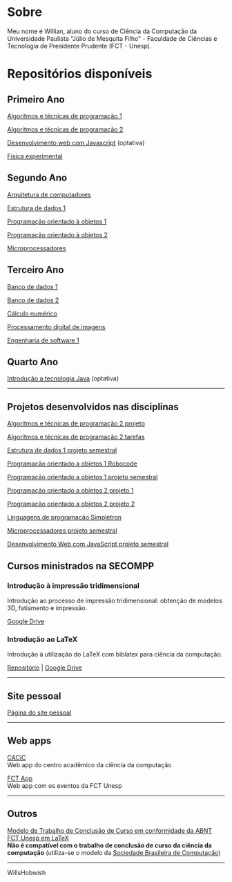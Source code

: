 # Sobre

Meu nome é Willian, aluno do curso de Ciência da Computação da Universidade Paulista "Júlio de Mesquita Filho" - Faculdade de Ciências e Tecnologia de Presidente Prudente (FCT - Unesp).

# Repositórios disponíveis

## Primeiro Ano
[Algoritmos e técnicas de programação 1](https://github.com/willshobwish/estrutura-de-dados-1-projeto)

[Algoritmos e técnicas de programação 2](https://github.com/willshobwish/algoritmos-e-tecnicas-de-programacao-2)

[Desenvolvimento web com Javascript](https://github.com/willshobwish/desenvolvimento-web) (optativa)

[Física experimental](https://github.com/willshobwish/fisica-experimental)

## Segundo Ano

[Arquitetura de computadores](https://github.com/willshobwish/arquitetura-computadores)

[Estrutura de dados 1](https://github.com/willshobwish/estrutura-de-dados-1)

[Programação orientado à objetos 1](https://github.com/willshobwish/programacao-orientado-objetos-1)

[Programação orientado à objetos 2](https://github.com/willshobwish/programacao-orientado-objetos-2)

[Microprocessadores](https://github.com/willshobwish/microprocessadores)

## Terceiro Ano

[Banco de dados 1](https://github.com/willshobwish/banco-de-dados-1)

[Banco de dados 2](https://github.com/willshobwish/banco-de-dados-2)

[Cálculo numérico](https://github.com/willshobwish/calculo-numerico)

[Processamento digital de imagens](https://github.com/willshobwish/processamento-digital-imagens)

[Engenharia de software 1](https://github.com/willshobwish/engenharia-de-software-1)

## Quarto Ano

[Introdução a tecnologia Java](https://github.com/willshobwish/introducao-tecnologia-java) (optativa)

---

## Projetos desenvolvidos nas disciplinas

[Algoritmos e técnicas de programação 2 projeto](https://github.com/willshobwish/algoritmos-e-tecnicas-de-programacao-2-projeto)

[Algoritmos e técnicas de programação 2 tarefas](https://github.com/willshobwish/algoritmos-e-tecnicas-de-programacao-2-tarefas)

[Estrutura de dados 1 projeto semestral](https://github.com/willshobwish/estrutura-de-dados-1-projeto)

[Programação orientado a objetos 1 Robocode](https://github.com/willshobwish/programacao-orientado-a-objetos-1-robocode)

[Programação orientado a objetos 1 projeto semestral](https://github.com/willshobwish/programacao-orientado-a-objetos-1-projeto)

[Programação orientado a objetos 2 projeto 1](https://github.com/willshobwish/programacao-orientado-a-objetos-2-trabalho-1)

[Programação orientado a objetos 2 projeto 2](https://github.com/willshobwish/programacao-orientado-a-objetos-2-trabalho-2)

[Linguagens de programação Simpletron](https://github.com/willshobwish/linguagens-de-programacao-simpletron)

[Microprocessadores projeto semestral](https://github.com/willshobwish/microprocessadores-projeto)

[Desenvolvimento Web com JavaScript projeto semestral](https://github.com/willshobwish/desenvolvimento-web-com-javascript-projeto)

## Cursos ministrados na SECOMPP

### Introdução à impressão tridimensional

Introdução ao processo de impressão tridimensional: obtenção de modelos 3D, fatiamento e impressão.

[Google Drive](https://drive.google.com/drive/folders/1d9eahrz5r2wKdBADLyAwNc5qTz3RlKKT)

### Introdução ao LaTeX

Introdução à utilização do LaTeX com biblatex para ciência da computação.

[Repositório](https://github.com/willshobwish/course-secompp-latex) | [Google Drive](https://drive.google.com/drive/folders/1seCvk9jt43KGnZhxuGWHIp3B_tUcECnh)

---

## Site pessoal
[Página do site pessoal](https://willshobwish.github.io)  

---

## Web apps

[CACiC](https://cacic-fct.web.app/home)  
Web app do centro acadêmico da ciência da computação
  
[FCT App](https://fct-pp.web.app/calendario)  
Web app com os eventos da FCT Unesp

---

## Outros

[Modelo de Trabalho de Conclusão de Curso em conformidade da ABNT FCT Unesp em LaTeX](https://github.com/willshobwish/tcc-modelo-fct-unesp-latex)  
**Não é compatível com o trabalho de conclusão de curso da ciência da computação** (utiliza-se o modelo da [Sociedade Brasileira de Computação](https://www.sbc.org.br/documentos-da-sbc/summary/169-templates-para-artigos-e-capitulos-de-livros/878-modelosparapublicaodeartigos))

----------

WillsHobwish

